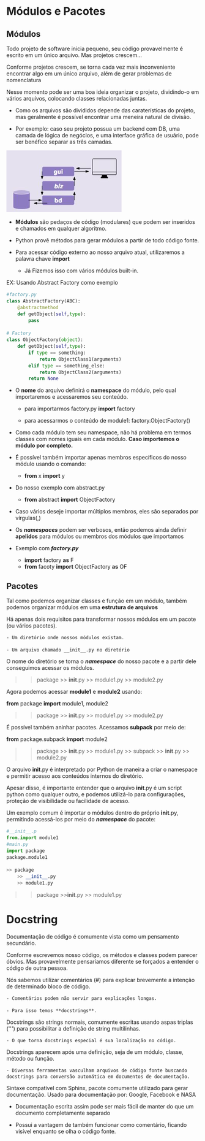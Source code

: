 # Módulos e Pacotes

## Módulos

Todo projeto de software inicia pequeno, seu código provavelmente é escrito em um único arquivo. Mas projetos crescem...

Conforme projetos crescem, se torna cada vez mais inconveniente encontrar algo em um único arquivo, além de gerar problemas de nomenclatura

Nesse momento pode ser uma boa ideia organizar o projeto, dividindo-o em vários arquivos, colocando classes relacionadas juntas.

- Como os arquivos são divididos depende das caraterísticas do projeto, mas geralmente é possível encontrar uma meneira natural de divisão.

- Por exemplo: caso seu projeto possua um backend com DB, uma camada de lógica de negócios, e uma interface gráfica de usuário, pode ser benéfico separar as três camadas.

<img src=".assets/div.jpg">

- **Módulos** são pedaços de código (modulares) que podem ser inseridos e chamados em qualquer algoritmo.

- Python provê métodos para gerar módulos a partir de todo código fonte.

- Para acessar código externo ao nosso arquivo atual, utilizaremos a palavra chave **import**

    - Já Fizemos isso com vários módulos built-in.

EX: Usando Abstract Factory como exemplo

```python
#factory.py
class AbstractFactory(ABC):
    @abstractmethod
    def getObject(self,type):
        pass

# Factory
class ObjectFactory(object):
    def getObject(self,type):
        if type == something:
            return ObjectClass1(arguments)
        elif type == something_else:
            return ObjectClass2(arguments)
        return None

```

- O **nome** do arquivo definirá o **namespace** do módulo, pelo qual importaremos e acessaremos seu conteúdo.
   
    - para importarmos factory.py
        **import** factory

    - para acessarmos o conteúdo de module1:
        factory.ObjectFactory()

- Como cada módulo tem seu namespace, não há problema em termos classes com nomes iguais em cada módulo. **Caso importemos o módulo por completo.**

- É possível também importar apenas membros específicos do nosso módulo usando o comando:
    - **from** x **import** y

- Do nosso exemplo com abstract.py
    - **from** abstract **import** ObjectFactory

- Caso vários deseje importar múltiplos membros, eles são separados por vírgulas(,)

- Os ***namespaces*** podem ser verbosos, então podemos ainda definir **apelidos** para módulos ou membros dos módulos que importamos

- Exemplo com ***factory.py***
    - **import** factory **as** F
    - **from** facoty **import** ObjectFactory **as** OF


## Pacotes

Tal como podemos organizar classes e função em um módulo, também podemos organizar módulos em uma **estrutura de arquivos**

Há apenas dois requisitos para transformar nossos módulos em um pacote (ou vários pacotes).
    
    - Um diretório onde nossos módulos existam.

    - Um arquivo chamado __init__.py no diretório


O nome do diretório se torna o ***namespace*** do nosso pacote e a partir dele conseguimos acessar os módulos.

>> package
    >> __init__.py
    >> module1.py
    >> module2.py

Agora podemos acessar **module1** e **module2** usando:

**from** package **import** module1, module2


>> package
    >> __init__.py
    >> module1.py
    >> module2.py


É possível também aninhar pacotes. Acessamos **subpack** por meio de:

**from** package.subpack **import** module2

>> package
    >> __init__.py
    >> module1.py
    >> subpack
        >> __init__.py
        >> module2.py

O arquivo __init__.py é interpretado por Python de maneira a criar o namespace e permitir acesso aos conteúdos internos do diretório.

Apesar disso, é importante entender que o arquivo __init__.py é um script python como qualquer outro, e podemos utilizá-lo para configurações, proteção de visibilidade ou facilidade de acesso.

Um exemplo comum é importar o módulos dentro do próprio __init__.py, permitindo acessá-los por meio do ***namespace*** do pacote:


```python
#__init__.p
from.import module1
#main.py
import package
package.module1

>> package
    >> __init__.py
    >> module1.py
```

>> package
    >>__init__.py
    >> module1.py

# Docstring

Documentação de código é comumente vista como um pensamento secundário.

Conforme escrevemos nosso código, os métodos e classes podem parecer óbvios. Mas provavelmente pensaríamos diferente se forçados a entender o código de outra pessoa.

Nós sabemos utilizar comentários (#) para explicar brevemente a intenção de determinado bloco de código.

    - Comentários podem não servir para explicações longas.

    - Para isso temos **docstrings**.

Docstrings são strings normais, comumente escritas usando aspas triplas (''') para possibilitar a definição de string multilinhas.

    - O que torna docstrings especial é sua localização no código.

Docstrings aparecem após uma definição, seja de um módulo, classe, método ou função.

    - Diversas ferramentas vasculham arquivos de código fonte buscando docstrings para conversão automática em documentos de documentação.

Sintaxe compatível com Sphinx, pacote comumente utilizado para gerar documentação. Usado para documentação por: Google, Facebook e NASA

- Documentação escrita assim pode ser mais fácil de manter do que um documento completamente separado

- Possui a vantagem de também funcionar como comentário, ficando visível enquanto se olha o código fonte.